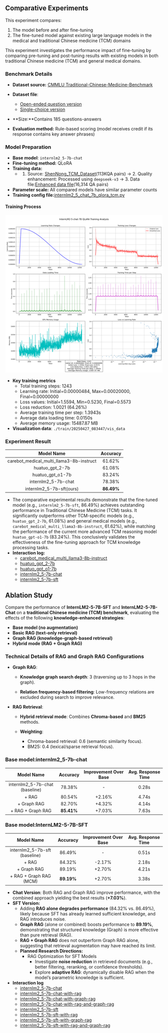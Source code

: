 ## **Comparative Experiments**

This experiment compares:

1. The model before and after fine-tuning
2. The fine-tuned model against existing large language models in the medical and traditional Chinese medicine (TCM) domains

This experiment investigates the performance impact of fine-tuning by comparing pre-tuning and post-tuning results with existing models in both traditional Chinese medicine (TCM) and general medical domains.

###  Benchmark Details

- **Dataset source:**  [CMMLU Traditional-Chinese-Medicine-Benchmark](https://huggingface.co/datasets/shuyuej/CMMLU-Traditional-Chinese-Medicine-Benchmark)
- **Dataset file**: 
  - [Open-ended question version](./data/test_tcm_benchmark/tcm_benchmark_converted.json)
  - [Single-choice version](./data/test_tcm_benchmark/traditional_chinese_medicine.json)

- **Size:**Contains 185 questions-answers
- **Evaluation method:** Rule-based scoring (model receives credit if its response contains key answer phrases)

###  Model Preparation

- **Base model**: `internlm2_5-7b-chat`
- **Fine-tuning method:** QLoRA
- **Training data:**
  - 1. Source: [ShenNong_TCM_Dataset](https://huggingface.co/datasets/michaelwzhu/ShenNong_TCM_Dataset)(113KQA pairs) -> 2. Quality enhancement: Processed using `deepseek-v3` -> 3. Data file:[Enhanced data file](./data/train_improved_qa/improved_output_converted.json)(16,314 QA pairs)
- **Parameter scale:** All compared models have similar parameter counts
- **Training config file:**[internlm2_5_chat_7b_qlora_tcm.py](./train/internlm2_5_chat_7b_qlora_tcm.py)


#### Training Process

![Train Process](./train/training_analysis.png)

- **Key training metrics**
  - Total training steps: 1243
  - Learning rate: Initial=0.00000484, Max=0.00020000, Final=0.00000000
  - Loss values: Initial=1.5594, Min=0.5230, Final=0.5573
  - Loss reduction: 1.0021 (64.26%)
  - Average training time per step: 1.3943s
  - Average data loading time: 0.0150s
  - Average memory usage: 15487.87 MB
- **Visualization data**: `./train/20250427_083447/vis_data`


### Experiment Result

|                Model Name                |  Accuracy  |
| :--------------------------------------: | :--------: |
| carebot_medical_multi_llama3-8b-instruct |   61.62%   |
|             huatuo_gpt_2-7b              |   61.08%   |
|             huatuo_gpt_o1-7b             |   83.24%   |
|           internlm2_5-7b-chat            |   78.38%   |
|         internlm2_5-7b-sft(ours)         | **86.49%** |

- The comparative experimental results demonstrate that the fine-tuned model (e.g., `internlm2_5-7b-sft`, 86.49%) achieves outstanding performance in Traditional Chinese Medicine (TCM) tasks. It significantly outperforms other TCM-specific models (e.g., `huatuo_gpt_2-7b`, 61.08%) and general medical models (e.g., `carebot_medical_multi_llama3-8b-instruct`, 61.62%), while matching the performance of the current more advanced TCM reasoning model `huatuo_gpt-o1-7b` (83.24%). This conclusively validates the effectiveness of the fine-tuning approach for TCM knowledge processing tasks.
- **Interaction log:**
  - [carebot_medical_multi_llama3-8b-instruct](./test/log/carebot_medical_multi-llama3-8b-instruct/tcm_benchmark_test_20250427_052457.log)
  - [huatuo_gpt_2-7b](./test/log/huatuo_gpt_2-7b/tcm_benchmark_test_20250427_155408.log)
  - [huatuo_gpt_o1-7b](./test/log/huatuo_gpt_o1-7b/tcm_benchmark_test_20250426_131103.log)
  - [internlm2_5-7b-chat](./test/log/internlm2_5-7b-chat/tcm_benchmark_test_20250427_150517.log)
  - [internlm2_5-7b-sft](./test/log/internlm2_5-7b-sft/tcm_benchmark_test_20250427_153927.log)

## Ablation Study

Compare the performance of **InternLM2-5-7B-SFT** and **InternLM2-5-7B-Chat** on a **traditional Chinese medicine (TCM) benchmark**, evaluating the effects of the following **knowledge-enhanced strategies**:

- **Base model (no augmentation)**
- **Basic RAG (text-only retrieval)**
- **Graph RAG (knowledge-graph-based retrieval)**
- **Hybrid mode (RAG + Graph RAG)**

### Technical Details of RAG and Graph RAG Configurations

- **Graph RAG**:

  - **Knowledge graph search depth**: 3 (traversing up to 3 hops in the graph).

  - **Relation frequency-based filtering**: Low-frequency relations are excluded during search to improve relevance.

- **RAG Retrieval**:

  - **Hybrid retrieval mode**: Combines **Chroma-based** and **BM25** methods.

  - **Weighting**:
    - Chroma-based retrieval: 0.6 (semantic similarity focus).
    - BM25: 0.4 (lexical/sparse retrieval focus).

### Base model:internlm2_5-7b-chat 

|           Model Name           |  Accuracy  | Improvement Over Base | Avg. Response Time |
| :----------------------------: | :--------: | :-------------------: | :----------------: |
| internlm2_5-7b-chat (baseline) |   78.38%   |           -           |       0.28s        |
|             + RAG              |   80.54%   |        +2.16%         |       4.74s        |
|          + Graph RAG           |   82.70%   |        +4.32%         |       4.14s        |
|       + RAG + Graph RAG        | **85.41%** |        +7.03%         |       7.63s        |

### Base model:InternLM2-5-7B-SFT

|          Model Name           |  Accuracy  | Improvement Over Base | Avg. Response Time |
| :---------------------------: | :--------: | :-------------------: | :----------------: |
| internlm2_5-7b-sft (baseline) |   86.49%   |           -           |       0.51s        |
|             + RAG             |   84.32%   |        -2.17%         |       2.18s        |
|          + Graph RAG          |   89.19%   |        +2.70%         |       4.21s        |
|    + RAG + Graph RAG (MCM)    | **89.19%** |        +2.70%         |       3.38s        |

- **Chat Version**: Both RAG and Graph RAG improve performance, with the combined approach yielding the best results (**+7.03%**).
- **SFT Version:**
  - Adding **RAG alone degrades performance** (84.32% vs. 86.49%), likely because SFT has already learned sufficient knowledge, and RAG introduces noise.
  - **Graph RAG** (alone or combined) boosts performance to **89.19%**, demonstrating that structured knowledge (Graph) is more effective than pure retrieval (RAG).
  - **RAG + Graph RAG** does not outperform Graph RAG alone, suggesting that retrieval augmentation may have reached its limit.
  - **Planned Research Directions:**
    - RAG Optimization for SFT Models
      - Investigate **noise reduction** in retrieved documents (e.g., better filtering, reranking, or confidence thresholds).
      - Explore **adaptive RAG**: dynamically disable RAG when the model’s parametric knowledge is sufficient.
- **Interaction log**
  - [internlm2_5-7b-chat](./test/log/internlm2_5-7b-chat/tcm_benchmark_test_20250427_150517.log)
  - [internlm2_5-7b-chat-with-rag](./test/log/internlm2_5-7b-chat-with-rag/tcm_benchmark_test_20250425_154434.log)
  - [internlm2_5-7b-chat-with-graph-rag](./test/log/internlm2_5-7b-chat-with-graph-rag/tcm_benchmark_test_20250427_170950.log)
  - [internlm2_5-7b-chat-with-rag-and-graph-rag](./test/log/internlm2_5-7b-chat-with-rag-and-graph-rag/tcm_benchmark_test_20250427_215137.log)
  - [internlm2_5-7b-sft](./test/log/internlm2_5-7b-sft/tcm_benchmark_test_20250427_153927.log)
  - [internlm2_5-7b-sft-with-rag](./test/log/internlm2_5-7b-sft-with-rag/tcm_benchmark_test_20250427_154243.log)
  - [internlm2_5-7b-sft-with-graph-rag](./test/log/internlm2_5-7b-sft-with-graph-rag/tcm_benchmark_test_20250427_165453.log)
  - [internlm2_5-7b-sft-with-rag-and-graph-rag](./test/log/internlm2_5-7b-sft-with-rag-and-graph-rag/tcm_benchmark_test_20250427_224745.log)